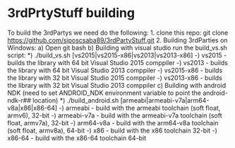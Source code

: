 # 3rdPrtyStuff building


To build the 3rdPartys we need do the following:
	1. clone this repo:
		git clone https://github.com/siposcsaba89/3rdPartyStuff.git
	2. Building 3rdParties on Windows:
		a) Open git bash
		b) Building with visual studio run the build_vs.sh script:
			*) ./build_vs.sh [vs2015|vs2015-x86|vs2013|vs2013-x86]
				-) vs2015 - builds the library with 64 bit Visual Studio 2015 comppiler
				-) vs2013 - builds the library with 64 bit Visual Studio 2013 comppiler
				-) vs2015-x86 - builds the library with 32 bit Visual Studio 2015 comppiler
				-) vs2013-x86 - builds the library with 32 bit Visual Studio 2013 comppiler
		c) Building with android NDK (need to set ANDROID_NDK environment variable to point the android-ndk-r## location)
			*) ./build_android.sh [armeabi|armeabi-v7a|arm64-v8a|x86|x86-64]
				-) armeabi - build with the armeabi toolchain (soft float, armv6), 32-bit
				-) armeabi-v7a - build with the armeabi-v7a toolchain (soft float, armv7a), 32-bit
				-) arm64-v8a - build with the arm64-v8a toolchain (soft float, armv8a), 64-bit
				-) x86 - build with the x86 toolchain 32-bit
				-) x86-64 - build with the x86-64 toolchain 64-bit